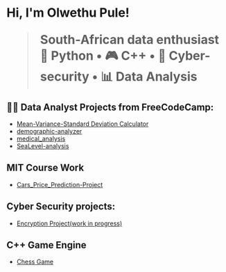 <h1>Hi, I'm Olwethu Pule! 



> South-African data enthusiast  
> 🐍 Python • 🎮 C++ • 🔐 Cyber-security • 📊 Data Analysis  

<h2>👨‍💻 Data Analyst Projects from FreeCodeCamp:</h2>

  - [Mean-Variance-Standard Deviation Calculator](https://github.com/blade15/demographic-analyzer)
  - [demographic-analyzer](https://github.com/blade15/medical_analysis)
  - [medical_analysis](https://github.com/blade15/medical_analysis)
  - [SeaLevel-analysis](https://github.com/blade15/SeaLevel-analysis)


  <h2>MIT Course Work</h2>

  - [Cars_Price_Prediction-Project](https://github.com/blade15/Cars_Price_Prediction-Project)
  
<h2> Cyber Security projects:</h2>

- [Encryption Project(work in progress)](https://github.com/blade15/Encryption)

<h2>C++ Game Engine </h2>

- [Chess Game](https://github.com/blade15/ChessgameGameEngine)
  


<!--
**blade15/blade15** is a ✨ _special_ ✨ repository because its `README.md` (this file) appears on your GitHub profile.

Here are some ideas to get you started:

- 🔭 I’m currently working on ...
- 🌱 I’m currently learning ...
- 👯 I’m looking to collaborate on ...
- 🤔 I’m looking for help with ...
- 💬 Ask me about ...
- 📫 How to reach me: ...
- 😄 Pronouns: ...
- ⚡ Fun fact: ...
-->
